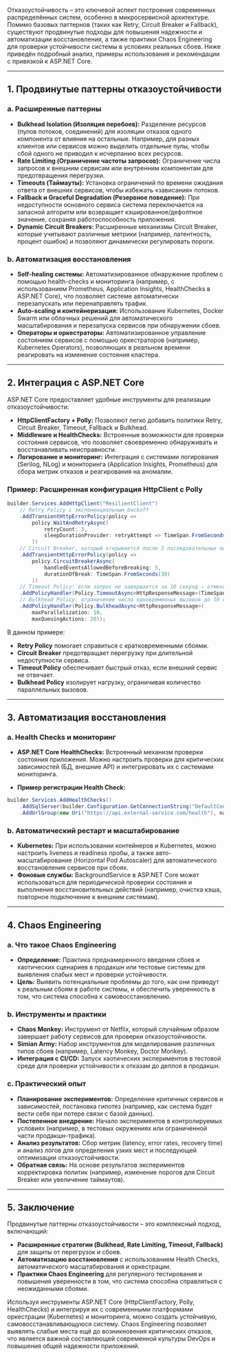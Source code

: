 Отказоустойчивость – это ключевой аспект построения современных распределённых систем, особенно в микросервисной архитектуре. Помимо базовых паттернов (таких как Retry, Circuit Breaker и Fallback), существуют продвинутые подходы для повышения надежности и автоматизации восстановления, а также практики Chaos Engineering для проверки устойчивости системы в условиях реальных сбоев. Ниже приведён подробный анализ, примеры использования и рекомендации с привязкой к ASP.NET Core.

---

## 1. Продвинутые паттерны отказоустойчивости

### a. Расширенные паттерны

- **Bulkhead Isolation (Изоляция перебоев):** Разделение ресурсов (пулов потоков, соединений) для изоляции отказов одного компонента от влияния на остальные. Например, для разных клиентов или сервисов можно выделить отдельные пулы, чтобы сбой одного не приводил к исчерпанию всех ресурсов.
- **Rate Limiting (Ограничение частоты запросов):** Ограничение числа запросов к внешним сервисам или внутренним компонентам для предотвращения перегрузки.
- **Timeouts (Таймауты):** Установка ограничений по времени ожидания ответа от внешних сервисов, чтобы избежать «зависания» потоков.
- **Fallback и Graceful Degradation (Резервное поведение):** При недоступности основного сервиса система переключается на запасной алгоритм или возвращает кэшированное/дефолтное значение, сохраняя работоспособность приложения.
- **Dynamic Circuit Breakers:** Расширенные механизмы Circuit Breaker, которые учитывают различные метрики (например, латентность, процент ошибок) и позволяют динамически регулировать пороги.

### b. Автоматизация восстановления

- **Self-healing системы:** Автоматизированное обнаружение проблем с помощью health-checks и мониторинга (например, с использованием Prometheus, Application Insights, HealthChecks в ASP.NET Core), что позволяет системе автоматически перезапускать или перенаправлять трафик.
- **Auto-scaling и контейнеризация:** Использование Kubernetes, Docker Swarm или облачных решений для автоматического масштабирования и перезапуска сервисов при обнаружении сбоев.
- **Операторы и оркестраторы:** Автоматизированное управление состоянием сервисов с помощью оркестраторов (например, Kubernetes Operators), позволяющих в реальном времени реагировать на изменение состояния кластера.

---

## 2. Интеграция с ASP.NET Core

ASP.NET Core предоставляет удобные инструменты для реализации отказоустойчивости:

- **HttpClientFactory + Polly:** Позволяют легко добавить политики Retry, Circuit Breaker, Timeout, Fallback и Bulkhead.
- **Middleware и HealthChecks:** Встроенные возможности для проверки состояния сервисов, что позволяет своевременно обнаруживать и восстанавливать неисправности.
- **Логирование и мониторинг:** Интеграция с системами логирования (Serilog, NLog) и мониторинга (Application Insights, Prometheus) для сбора метрик отказов и реагирования на аномалии.

### Пример: Расширенная конфигурация HttpClient с Polly

```C#
builder.Services.AddHttpClient("ResilientClient")
    // Retry Policy с экспоненциальным backoff
    .AddTransientHttpErrorPolicy(policy => 
        policy.WaitAndRetryAsync(
            retryCount: 3, 
            sleepDurationProvider: retryAttempt => TimeSpan.FromSeconds(Math.Pow(2, retryAttempt))
        ))
    // Circuit Breaker, который открывается после 5 последовательных ошибок на 30 секунд
    .AddTransientHttpErrorPolicy(policy => 
        policy.CircuitBreakerAsync(
            handledEventsAllowedBeforeBreaking: 5,
            durationOfBreak: TimeSpan.FromSeconds(30)
        ))
    // Timeout Policy: если запрос не завершается за 10 секунд – отмена
    .AddPolicyHandler(Policy.TimeoutAsync<HttpResponseMessage>(TimeSpan.FromSeconds(10)))
    // Bulkhead Policy: ограничение числа одновременных вызовов до 10 с очередью в 20 запросов
    .AddPolicyHandler(Policy.BulkheadAsync<HttpResponseMessage>(
        maxParallelization: 10,
        maxQueuingActions: 20));

```

В данном примере:

- **Retry Policy** помогает справиться с кратковременными сбоями.
- **Circuit Breaker** предотвращает перегрузку при длительной недоступности сервиса.
- **Timeout Policy** обеспечивает быстрый отказ, если внешний сервис не отвечает.
- **Bulkhead Policy** изолирует нагрузку, ограничивая количество параллельных вызовов.

---

## 3. Автоматизация восстановления

### a. Health Checks и мониторинг

- **ASP.NET Core HealthChecks:** Встроенный механизм проверки состояния приложения. Можно настроить проверки для критических зависимостей (БД, внешние API) и интегрировать их с системами мониторинга.
    
- **Пример регистрации Health Check:**
    
```C#
builder.Services.AddHealthChecks()
    .AddSqlServer(builder.Configuration.GetConnectionString("DefaultConnection"))
    .AddUrlGroup(new Uri("https://api.external-service.com/health"), name: "ExternalService");

```
    

### b. Автоматический рестарт и масштабирование

- **Kubernetes:** При использовании контейнеров и Kubernetes, можно настроить liveness и readiness пробы, а также авто-масштабирование (Horizontal Pod Autoscaler) для автоматического восстановления сервисов при сбоях.
- **Фоновые службы:** BackgroundService в ASP.NET Core может использоваться для периодической проверки состояния и выполнения восстановительных действий (например, очистка кэша, повторное подключение к внешним системам).

---

## 4. Chaos Engineering

### a. Что такое Chaos Engineering

- **Определение:** Практика преднамеренного введения сбоев и хаотических сценариев в продакшн или тестовые системы для выявления слабых мест и проверки устойчивости.
- **Цель:** Выявить потенциальные проблемы до того, как они приведут к реальным сбоям в работе системы, и обеспечить уверенность в том, что система способна к самовосстановлению.

### b. Инструменты и практики

- **Chaos Monkey:** Инструмент от Netflix, который случайным образом завершает работу сервисов для проверки отказоустойчивости.
- **Simian Army:** Набор инструментов для моделирования различных типов сбоев (например, Latency Monkey, Doctor Monkey).
- **Интеграция с CI/CD:** Запуск хаотических экспериментов в тестовой среде для проверки устойчивости к отказам до деплоя в продакшн.

### c. Практический опыт

- **Планирование экспериментов:** Определение критичных сервисов и зависимостей, постановка гипотез (например, как система будет вести себя при потере связи с базой данных).
- **Постепенное внедрение:** Начало экспериментов в контролируемых условиях (например, в тестовых окружениях или ограниченной части продакшн-трафика).
- **Анализ результатов:** Сбор метрик (latency, error rates, recovery time) и анализ логов для определения узких мест и последующей оптимизации отказоустойчивости.
- **Обратная связь:** На основе результатов экспериментов корректировка политик (например, изменение порогов для Circuit Breaker или увеличение таймаутов).

---

## 5. Заключение

Продвинутые паттерны отказоустойчивости – это комплексный подход, включающий:

- **Расширенные стратегии (Bulkhead, Rate Limiting, Timeout, Fallback)** для защиты от перегрузок и сбоев.
- **Автоматизацию восстановления** с использованием Health Checks, автоматического масштабирования и оркестрации.
- **Практики Chaos Engineering** для регулярного тестирования и повышения уверенности в том, что система способна справляться с неожиданными сбоями.

Используя инструменты ASP.NET Core (HttpClientFactory, Polly, HealthChecks) и интегрируя их с современными платформами оркестрации (Kubernetes) и мониторинга, можно создать устойчивую, самовосстанавливающуюся систему. Chaos Engineering позволяет выявлять слабые места ещё до возникновения критических отказов, что является важной составляющей современной культуры DevOps и повышения общей надежности приложений.